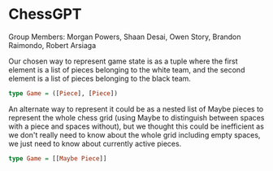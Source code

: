 # ChessGPT

Group Members: Morgan Powers, Shaan Desai, Owen Story, Brandon Raimondo, Robert Arsiaga

Our chosen way to represent game state is as a tuple where the first element is a list of pieces belonging to the white team, and the second element is a list of pieces belonging to the black team.
```haskell
type Game = ([Piece], [Piece])
```
An alternate way to represent it could be as a nested list of Maybe pieces to represent the whole chess grid (using Maybe to distinguish between spaces with a piece and spaces without), but we thought this could be inefficient as we don't really need to know about the whole grid including empty spaces, we just need to know about currently active pieces.
```haskell
type Game = [[Maybe Piece]]
```
